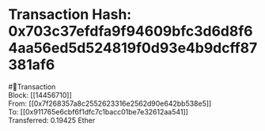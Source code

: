 
Transaction Hash: 0x703c37efdfa9f94609bfc3d6d8f64aa56ed5d524819f0d93e4b9dcff87381af6
====================================================================================
  
#💸Transaction  
Block: [[14456710]]  
From: [[0x7f268357a8c2552623316e2562d90e642bb538e5]]  
To: [[0x911765e6cbf6f1dfc7c1bacc01be7e32612aa541]]  
Transferred: 0.19425 Ether